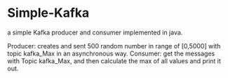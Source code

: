 # Simple-Kafka
a simple Kafka producer and consumer implemented in java.


Producer: creates and sent 500 random number in range of [0,5000] with topic kafka_Max in an asynchronous way.
Consumer: get the messages with Topic kafka_Max, and then calculate the max of all values and print it out.
